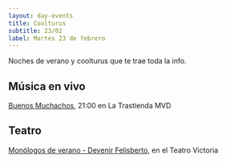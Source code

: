 ```yaml
---
layout: day-events
title: Coolturus
subtitle: 23/02
label: Martes 23 de febrero
---
```

Noches de verano y coolturus que te trae toda la info.

## Música en vivo

[Buenos Muchachos](https://www.latrastienda.com.uy/), 21:00 en La Trastienda MVD


## Teatro

[Monólogos de verano - Devenir Felisberto](https://instagram.com/teatrovictoriamontevideo?igshid=nihkflwgw4x4), en el Teatro Victoria
